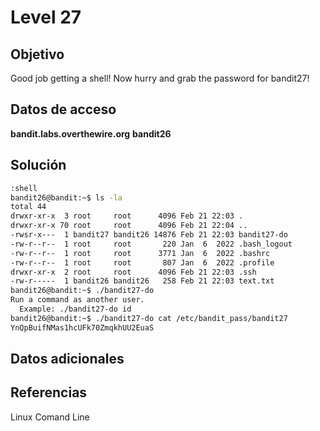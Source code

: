 # Level 27

## Objetivo
Good job getting a shell! Now hurry and grab the password for bandit27!
## Datos de acceso
**bandit.labs.overthewire.org**
**bandit26**

## Solución

```bash
:shell
bandit26@bandit:~$ ls -la
total 44
drwxr-xr-x  3 root     root      4096 Feb 21 22:03 .
drwxr-xr-x 70 root     root      4096 Feb 21 22:04 ..
-rwsr-x---  1 bandit27 bandit26 14876 Feb 21 22:03 bandit27-do
-rw-r--r--  1 root     root       220 Jan  6  2022 .bash_logout
-rw-r--r--  1 root     root      3771 Jan  6  2022 .bashrc
-rw-r--r--  1 root     root       807 Jan  6  2022 .profile
drwxr-xr-x  2 root     root      4096 Feb 21 22:03 .ssh
-rw-r-----  1 bandit26 bandit26   258 Feb 21 22:03 text.txt
bandit26@bandit:~$ ./bandit27-do
Run a command as another user.
  Example: ./bandit27-do id
bandit26@bandit:~$ ./bandit27-do cat /etc/bandit_pass/bandit27
YnQpBuifNMas1hcUFk70ZmqkhUU2EuaS
```

## Datos adicionales

## Referencias
Linux Comand Line